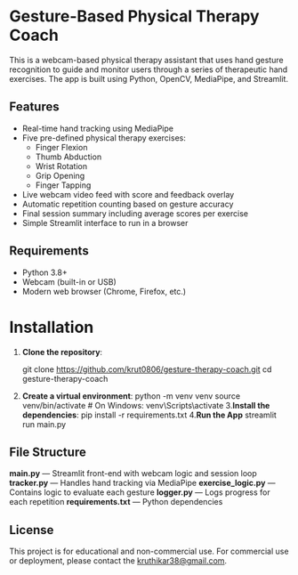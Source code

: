 # Gesture-Based Physical Therapy Coach

This is a webcam-based physical therapy assistant that uses hand gesture recognition to guide and monitor users through a series of therapeutic hand exercises. The app is built using Python, OpenCV, MediaPipe, and Streamlit.

## Features

- Real-time hand tracking using MediaPipe
- Five pre-defined physical therapy exercises:
  - Finger Flexion
  - Thumb Abduction
  - Wrist Rotation
  - Grip Opening
  - Finger Tapping
- Live webcam video feed with score and feedback overlay
- Automatic repetition counting based on gesture accuracy
- Final session summary including average scores per exercise
- Simple Streamlit interface to run in a browser

## Requirements

- Python 3.8+
- Webcam (built-in or USB)
- Modern web browser (Chrome, Firefox, etc.)

# Installation

1. **Clone the repository**:

   
   git clone https://github.com/krut0806/gesture-therapy-coach.git
   cd gesture-therapy-coach
   
2. **Create a virtual environment**:
    python -m venv venv
    source venv/bin/activate  # On Windows: venv\Scripts\activate
3.**Install the dependencies**:
     pip install -r requirements.txt
4.**Run the App**
streamlit run main.py


## File Structure
**main.py** — Streamlit front-end with webcam logic and session loop
**tracker.py** — Handles hand tracking via MediaPipe
**exercise_logic.py** — Contains logic to evaluate each gesture
**logger.py** — Logs progress for each repetition
**requirements.txt** — Python dependencies


## License
This project is for educational and non-commercial use. For commercial use or deployment, please contact the kruthikar38@gmail.com.


